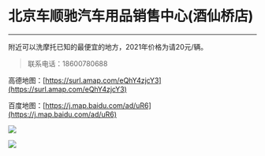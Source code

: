 # 北京车顺驰汽车用品销售中心(酒仙桥店)
---

附近可以洗摩托已知的最便宜的地方，2021年价格为请20元/辆。

> 联系电话：18600780688

高德地图：[https://surl.amap.com/eQhY4zjcY3](https://surl.amap.com/eQhY4zjcY3)

百度地图：[https://j.map.baidu.com/ad/uR6](https://j.map.baidu.com/ad/uR6)

![](https://ae01.alicdn.com/kf/H58c6368b89a64b7b9b194c05b7341ac9Z.jpg)

![](https://ae01.alicdn.com/kf/H47ca0727397b4a4da242a73ac85eb646d.png)